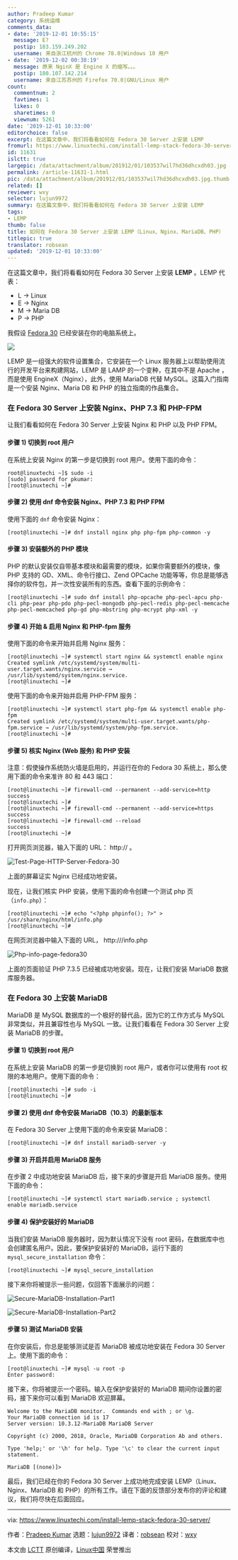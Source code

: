 ```yaml
---
author: Pradeep Kumar
category: 系统运维
comments_data:
- date: '2019-12-01 10:55:15'
  message: E?
  postip: 183.159.249.202
  username: 来自浙江杭州的 Chrome 78.0|Windows 10 用户
- date: '2019-12-02 00:38:19'
  message: 原来 NginX 是 Engine X 的缩写。。。
  postip: 180.107.142.214
  username: 来自江苏苏州的 Firefox 70.0|GNU/Linux 用户
count:
  commentnum: 2
  favtimes: 1
  likes: 0
  sharetimes: 0
  viewnum: 5261
date: '2019-12-01 10:33:00'
editorchoice: false
excerpt: 在这篇文章中，我们将看看如何在 Fedora 30 Server 上安装 LEMP
fromurl: https://www.linuxtechi.com/install-lemp-stack-fedora-30-server/
id: 11631
islctt: true
largepic: /data/attachment/album/201912/01/103537wil7hd36dhcxdh03.jpg
permalink: /article-11631-1.html
pic: /data/attachment/album/201912/01/103537wil7hd36dhcxdh03.jpg.thumb.jpg
related: []
reviewer: wxy
selector: lujun9972
summary: 在这篇文章中，我们将看看如何在 Fedora 30 Server 上安装 LEMP
tags:
- LEMP
thumb: false
title: 如何在 Fedora 30 Server 上安装 LEMP（Linux、Nginx、MariaDB、PHP）
titlepic: true
translator: robsean
updated: '2019-12-01 10:33:00'
---
```


在这篇文章中，我们将看看如何在 Fedora 30 Server 上安装 **LEMP** 。LEMP 代表：


* L -> Linux
* E -> Nginx
* M -> Maria DB
* P -> PHP


我假设 [Fedora 30](https://www.linuxtechi.com/fedora-30-workstation-installation-guide/) 已经安装在你的电脑系统上。


![](/data/attachment/album/201912/01/103537wil7hd36dhcxdh03.jpg)


LEMP 是一组强大的软件设置集合，它安装在一个 Linux 服务器上以帮助使用流行的开发平台来构建网站，LEMP 是 LAMP 的一个变种，在其中不是 Apache ，而是使用 EngineX（Nginx），此外，使用 MariaDB 代替 MySQL。这篇入门指南是一个安装 Nginx、Maria DB 和 PHP 的独立指南的作品集合。


### 在 Fedora 30 Server 上安装 Nginx、PHP 7.3 和 PHP-FPM


让我们看看如何在 Fedora 30 Server 上安装 Nginx 和 PHP 以及 PHP FPM。


#### 步骤 1) 切换到 root 用户


在系统上安装 Nginx 的第一步是切换到 root 用户。使用下面的命令：



```
root@linuxtechi ~]$ sudo -i
[sudo] password for pkumar:
[root@linuxtechi ~]#
```

#### 步骤 2) 使用 dnf 命令安装 Nginx、PHP 7.3 和 PHP FPM


使用下面的 `dnf` 命令安装 Nginx：



```
[root@linuxtechi ~]# dnf install nginx php php-fpm php-common -y
```

#### 步骤 3) 安装额外的 PHP 模块


PHP 的默认安装仅自带基本模块和最需要的模块，如果你需要额外的模块，像 PHP 支持的 GD、XML、命令行接口、Zend OPCache 功能等等，你总是能够选择你的软件包，并一次性安装所有的东西。查看下面的示例命令：



```
[root@linuxtechi ~]# sudo dnf install php-opcache php-pecl-apcu php-cli php-pear php-pdo php-pecl-mongodb php-pecl-redis php-pecl-memcache php-pecl-memcached php-gd php-mbstring php-mcrypt php-xml -y
```

#### 步骤 4) 开始 & 启用 Nginx 和 PHP-fpm 服务


使用下面的命令来开始并启用 Nginx 服务：



```
[root@linuxtechi ~]# systemctl start nginx && systemctl enable nginx
Created symlink /etc/systemd/system/multi-user.target.wants/nginx.service → /usr/lib/systemd/system/nginx.service.
[root@linuxtechi ~]#
```

使用下面的命令来开始并启用 PHP-FPM 服务：



```
[root@linuxtechi ~]# systemctl start php-fpm && systemctl enable php-fpm
Created symlink /etc/systemd/system/multi-user.target.wants/php-fpm.service → /usr/lib/systemd/system/php-fpm.service.
[root@linuxtechi ~]#
```

#### 步骤 5) 核实 Nginx (Web 服务) 和 PHP 安装


注意：假使操作系统防火墙是启用的，并运行在你的 Fedora 30 系统上，那么使用下面的命令来准许 80 和 443 端口：



```
[root@linuxtechi ~]# firewall-cmd --permanent --add-service=http
success
[root@linuxtechi ~]#
[root@linuxtechi ~]# firewall-cmd --permanent --add-service=https
success
[root@linuxtechi ~]# firewall-cmd --reload
success
[root@linuxtechi ~]#
```

打开网页浏览器，输入下面的 URL： http:// 。


![Test-Page-HTTP-Server-Fedora-30](/data/attachment/album/201912/01/103342noldg8rjravdja9y.jpg)


上面的屏幕证实 Nginx 已经成功地安装。


现在，让我们核实 PHP 安装，使用下面的命令创建一个测试 php 页（`info.php`）：



```
[root@linuxtechi ~]# echo "<?php phpinfo(); ?>" > /usr/share/nginx/html/info.php
[root@linuxtechi ~]#
```

在网页浏览器中输入下面的 URL， http:///info.php


![Php-info-page-fedora30](/data/attachment/album/201912/01/103403rm25grq1ckmbb06q.jpg)


上面的页面验证 PHP 7.3.5 已经被成功地安装。现在，让我们安装 MariaDB 数据库服务器。


### 在 Fedora 30 上安装 MariaDB


MariaDB 是 MySQL 数据库的一个极好的替代品，因为它的工作方式与 MySQL 非常类似，并且兼容性也与 MySQL 一致。让我们看看在 Fedora 30 Server 上安装 MariaDB 的步骤。


#### 步骤 1) 切换到 root 用户


在系统上安装 MariaDB 的第一步是切换到 root 用户，或者你可以使用有 root 权限的本地用户。使用下面的命令：



```
[root@linuxtechi ~]# sudo -i
[root@linuxtechi ~]#
```

#### 步骤 2) 使用 dnf 命令安装 MariaDB（10.3）的最新版本


在 Fedora 30 Server 上使用下面的命令来安装 MariaDB：



```
[root@linuxtechi ~]# dnf install mariadb-server -y
```

#### 步骤 3) 开启并启用 MariaDB 服务


在步骤 2 中成功地安装 MariaDB 后，接下来的步骤是开启 MariaDB 服务。使用下面的命令：



```
[root@linuxtechi ~]# systemctl start mariadb.service ; systemctl enable mariadb.service
```

#### 步骤 4) 保护安装好的 MariaDB


当我们安装 MariaDB 服务器时，因为默认情况下没有 root 密码，在数据库中也会创建匿名用户。因此，要保护安装好的 MariaDB，运行下面的 `mysql_secure_installation` 命令：



```
[root@linuxtechi ~]# mysql_secure_installation
```

接下来你将被提示一些问题，仅回答下面展示的问题：


![Secure-MariaDB-Installation-Part1](/data/attachment/album/201912/01/103414qgdlw7lch75ggqxy.jpg)


![Secure-MariaDB-Installation-Part2](/data/attachment/album/201912/01/103416uhqsuzsuybgwbjzs.jpg)


#### 步骤 5) 测试 MariaDB 安装


在你安装后，你总是能够测试是否 MariaDB 被成功地安装在 Fedora 30 Server 上。使用下面的命令：



```
[root@linuxtechi ~]# mysql -u root -p
Enter password:
```

接下来，你将被提示一个密码。输入在保护安装好的 MariaDB 期间你设置的密码，接下来你可以看到 MariaDB 欢迎屏幕。



```
Welcome to the MariaDB monitor.  Commands end with ; or \g.
Your MariaDB connection id is 17
Server version: 10.3.12-MariaDB MariaDB Server

Copyright (c) 2000, 2018, Oracle, MariaDB Corporation Ab and others.

Type 'help;' or '\h' for help. Type '\c' to clear the current input statement.

MariaDB [(none)]>
```

最后，我们已经在你的 Fedora 30 Server 上成功地完成安装 LEMP（Linux、Nginx、MariaDB 和 PHP）的所有工作。请在下面的反馈部分发布你的评论和建议，我们将尽快在后面回应。




---


via: <https://www.linuxtechi.com/install-lemp-stack-fedora-30-server/>


作者：[Pradeep Kumar](https://www.linuxtechi.com/author/pradeep/) 选题：[lujun9972](https://github.com/lujun9972) 译者：[robsean](https://github.com/robsean) 校对：[wxy](https://github.com/wxy)


本文由 [LCTT](https://github.com/LCTT/TranslateProject) 原创编译，[Linux中国](https://linux.cn/) 荣誉推出